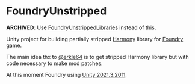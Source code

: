 # FoundryUnstripped

**ARCHIVED**: Use [FoundryUnstrippedLibraries](https://github.com/glcoder/FoundryUnstrippedLibraries) instead of this.

Unity project for building partially stripped [Harmony](https://github.com/pardeike/Harmony) library for [Foundry](https://www.paradoxinteractive.com/games/foundry/about) game.

The main idea thx to [@erkle64](https://github.com/erkle64) is to get stripped Harmony library but with code necessary to make mod patches.

At this moment Foundry using [Unity 2021.3.20f1](https://unity.com/releases/editor/whats-new/2021.3.20).
